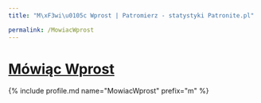 ```yaml
---
title: "M\xF3wi\u0105c Wprost | Patromierz - statystyki Patronite.pl"

permalink: /MowiacWprost
---
```


# [Mówiąc Wprost](https://patronite.pl/MowiacWprost)

{% include profile.md name="MowiacWprost" prefix="m" %}

